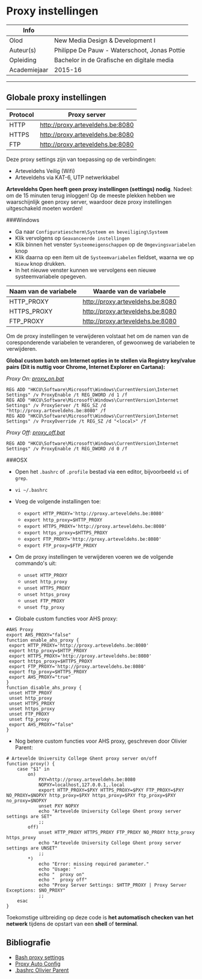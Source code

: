 Proxy instellingen
==================

|Info|  |
|----|---|
|Olod|New Media Design & Development I|
|Auteur(s)|Philippe De Pauw - Waterschoot, Jonas Pottie|
|Opleiding|Bachelor in de Grafische en digitale media|
|Academiejaar|2015-16|

***

Globale proxy instellingen
------------------------------------------------

|Protocol|Proxy server|
|--------|------|
|HTTP|http://proxy.arteveldehs.be:8080|
|HTTPS|http://proxy.arteveldehs.be:8080|
|FTP|http://proxy.arteveldehs.be:8080|

Deze proxy settings zijn van toepassing op de verbindingen:

- Arteveldehs Veilig (Wifi)
- Arteveldehs via KAT-6, UTP netwerkkabel

**Arteveldehs Open heeft geen proxy instellingen (settings) nodig**. Nadeel: om de 15 minuten terug inloggen! Op de meeste plekken hebben we waarschijnlijk geen proxy server, waardoor deze proxy instellingen uitgeschakeld moeten worden!

###Windows

* Ga naar `Configuratiescherm\Systeem en beveiliging\Systeem`
* Klik vervolgens op `Geavanceerde instellingen`
* Klik binnen het venster `Systeemeigenschappen` op de `Omgevingsvariabelen` knop
* Klik daarna op een item uit de `Systeemvariabelen` fieldset, waarna we op `Nieuw` knop drukken.
* In het nieuwe venster kunnen we vervolgens een nieuwe systeemvariabele opegeven. 

|Naam van de variabele|Waarde van de variabele|
|--------|------|
|HTTP_PROXY|http://proxy.arteveldehs.be:8080|
|HTTPS_PROXY|http://proxy.arteveldehs.be:8080|
|FTP_PROXY|http://proxy.arteveldehs.be:8080|

Om de proxy instellingen te verwijderen volstaat het om de namen van de coresponderende variabelen te veranderen, of gewoonweg de variabelen te verwijderen.

**Global custom batch om Internet opties in te stellen via Registry key/value pairs (Dit is nuttig voor Chrome, Internet Explorer en Cartana):**

*Proxy On: [proxy_on.bat](../apps/win_proxy/proxy_on.bat)*
```
REG ADD "HKCU\Software\Microsoft\Windows\CurrentVersion\Internet Settings" /v ProxyEnable /t REG_DWORD /d 1 /f
REG ADD "HKCU\Software\Microsoft\Windows\CurrentVersion\Internet Settings" /v ProxyServer /t REG_SZ /d "http://proxy.arteveldehs.be:8080" /f
REG ADD "HKCU\Software\Microsoft\Windows\CurrentVersion\Internet Settings" /v ProxyOverride /t REG_SZ /d "<local>" /f
```

*Proxy Off: [proxy_off.bat](../apps/win_proxy/proxy_off.bat)*
```
REG ADD "HKCU\Software\Microsoft\Windows\CurrentVersion\Internet Settings" /v ProxyEnable /t REG_DWORD /d 0 /f
```

###OSX

* Open het `.bashrc` of `.profile` bestad via een editor, bijvoorbeeld `vi` of `grep`.
* `vi ~/.bashrc`
* Voeg de volgende installingen toe:
	* `export HTTP_PROXY='http://proxy.arteveldehs.be:8080'`
	* `export http_proxy=$HTTP_PROXY`
	* `export HTTPS_PROXY='http://proxy.arteveldehs.be:8080'`
	* `export https_proxy=$HTTPS_PROXY`
	* `export FTP_PROXY='http://proxy.arteveldehs.be:8080'`
	* `export FTP_proxy=$FTP_PROXY`
	
	
* Om de proxy instellingen te verwijderen voeren we de volgende commando's uit:
	* `unset HTTP_PROXY`
	* `unset http_proxy`
	* `unset HTTPS_PROXY`
	* `unset https_proxy`
	* `unset FTP_PROXY`
	* `unset ftp_proxy`

* Globale custom functies voor AHS proxy:

```
#AHS Proxy
export AHS_PROXY="false"
function enable_ahs_proxy {
 export HTTP_PROXY='http://proxy.arteveldehs.be:8080' 
 export http_proxy=$HTTP_PROXY
 export HTTPS_PROXY='http://proxy.arteveldehs.be:8080' 
 export https_proxy=$HTTPS_PROXY
 export FTP_PROXY='http://proxy.arteveldehs.be:8080' 
 export ftp_proxy=$HTTPS_PROXY
 export AHS_PROXY="true"
}
function disable_ahs_proxy {
 unset HTTP_PROXY
 unset http_proxy
 unset HTTPS_PROXY
 unset https_proxy
 unset FTP_PROXY
 unset ftp_proxy
 export AHS_PROXY="false"
}
```

* Nog betere custom functies voor AHS proxy, geschreven door Olivier Parent:

```
# Artevelde University College Ghent proxy server on/off
function proxy() {
    case "$1" in
        on)
            PXY=http://proxy.arteveldehs.be:8080
            NOPXY=localhost,127.0.0.1,.local
            export HTTP_PROXY=$PXY HTTPS_PROXY=$PXY FTP_PROXY=$PXY NO_PROXY=$NOPXY http_proxy=$PXY https_proxy=$PXY ftp_proxy=$PXY no_proxy=$NOPXY
            unset PXY NOPXY
            echo "Artevelde University College Ghent proxy server settings are SET"
            ;;
        off)
            unset HTTP_PROXY HTTPS_PROXY FTP_PROXY NO_PROXY http_proxy https_proxy
            echo "Artevelde University College Ghent proxy server settings are UNSET"
            ;;
        *)
            echo "Error: missing required parameter."
            echo "Usage: "
            echo "  proxy on"
            echo "  proxy off"
            echo "Proxy Server Settings: $HTTP_PROXY | Proxy Server Exceptions: $NO_PROXY"
            ;;
    esac
}
```

Toekomstige uitbreiding op deze code is **het automatisch checken van het netwerk** tijdens de opstart van een **shell** of **terminal**.

Bibliografie
------------
* [Bash proxy settings](http://blog.marcon.me/post/20217812089/bash-proxy-settings)
* [Proxy Auto Config](https://en.wikipedia.org/wiki/Proxy_auto-config)
* [.bashrc Olivier Parent](https://github.com/OlivierParent/artestead/blob/master/src/stubs/aliases)